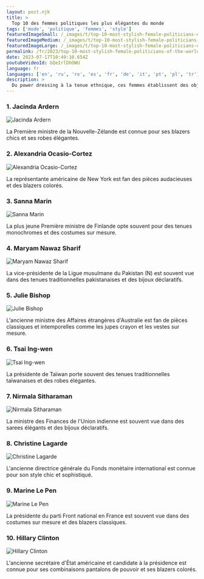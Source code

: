 ```yaml
---
layout: post.njk
title: >
  Top 10 des femmes politiques les plus élégantes du monde
tags: ['mode', 'politique', 'femmes', 'style']
featuredImageSmall: /_images/t/top-10-most-stylish-female-politicians-of-the-world-cover-fr-small.webp
featuredImageMedium: /_images/t/top-10-most-stylish-female-politicians-of-the-world-cover-fr-medium.webp
featuredImageLarge: /_images/t/top-10-most-stylish-female-politicians-of-the-world-cover-fr-large.webp
permalink: /fr/2023/top-10-most-stylish-female-politicians-of-the-world.html
date: 2023-07-17T10:49:10.654Z
youtubeVideoId: GQeIrlDhOWU
language: fr
languages: ['en', 'ru', 'ro', 'es', 'fr', 'de', 'it', 'pt', 'pl', 'tr']
description: >
  Du power dressing à la tenue ethnique, ces femmes établissent des objectifs de mode dans l'arène politique.
---
```


### 1. Jacinda Ardern

![Jacinda Ardern](/_images/2/20b60b1367e1d6a419ddc1e06aeebbb9-medium.webp)

La Première ministre de la Nouvelle-Zélande est connue pour ses blazers chics et ses robes élégantes.

### 2. Alexandria Ocasio-Cortez

![Alexandria Ocasio-Cortez](/_images/3/3293e3d9fb4ceab64e774968307db17d-medium.webp)

La représentante américaine de New York est fan des pièces audacieuses et des blazers colorés.

### 3. Sanna Marin

![Sanna Marin](/_images/c/c721348b289625ae829e0273bc3bf4e9-medium.webp)

La plus jeune Première ministre de Finlande opte souvent pour des tenues monochromes et des costumes sur mesure.

### 4. Maryam Nawaz Sharif

![Maryam Nawaz Sharif](/_images/b/bfd46cbee1005c94f1bd7e529315c217-medium.webp)

La vice-présidente de la Ligue musulmane du Pakistan (N) est souvent vue dans des tenues traditionnelles pakistanaises et des bijoux déclaratifs.

### 5. Julie Bishop

![Julie Bishop](/_images/5/548be7ed26b0f0d906124a44872391c2-medium.webp)

L'ancienne ministre des Affaires étrangères d'Australie est fan de pièces classiques et intemporelles comme les jupes crayon et les vestes sur mesure.

### 6. Tsai Ing-wen

![Tsai Ing-wen](/_images/7/7761c579ef8f9fd27fdb4e6eed2c0dea-medium.webp)

La présidente de Taïwan porte souvent des tenues traditionnelles taïwanaises et des robes élégantes.

### 7. Nirmala Sitharaman

![Nirmala Sitharaman](/_images/7/707f9d6b085fd2980bc5f07c8722969a-medium.webp)

La ministre des Finances de l'Union indienne est souvent vue dans des sarees élégants et des bijoux déclaratifs.

### 8. Christine Lagarde

![Christine Lagarde](/_images/1/1626b52b9bf08218826d2497d1c2ea56-medium.webp)

L'ancienne directrice générale du Fonds monétaire international est connue pour son style chic et sophistiqué.

### 9. Marine Le Pen

![Marine Le Pen](/_images/7/7381deb53fcffb206eda999de2153adb-medium.webp)

La présidente du parti Front national en France est souvent vue dans des costumes sur mesure et des blazers classiques.

### 10. Hillary Clinton

![Hillary Clinton](/_images/2/250833bd6c3cb5def156a6126d544e43-medium.webp)

L'ancienne secrétaire d'État américaine et candidate à la présidence est connue pour ses combinaisons pantalons de pouvoir et ses blazers colorés.

